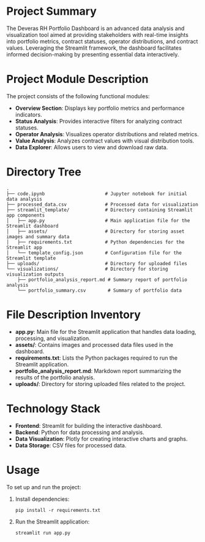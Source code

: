# Project Summary
The Deveras RH Portfolio Dashboard is an advanced data analysis and visualization tool aimed at providing stakeholders with real-time insights into portfolio metrics, contract statuses, operator distributions, and contract values. Leveraging the Streamlit framework, the dashboard facilitates informed decision-making by presenting essential data interactively.

# Project Module Description
The project consists of the following functional modules:
- **Overview Section**: Displays key portfolio metrics and performance indicators.
- **Status Analysis**: Provides interactive filters for analyzing contract statuses.
- **Operator Analysis**: Visualizes operator distributions and related metrics.
- **Value Analysis**: Analyzes contract values with visual distribution tools.
- **Data Explorer**: Allows users to view and download raw data.

# Directory Tree
```
.
├── code.ipynb                      # Jupyter notebook for initial data analysis
├── processed_data.csv              # Processed data for visualization
├── streamlit_template/             # Directory containing Streamlit app components
│   ├── app.py                      # Main application file for the Streamlit dashboard
│   ├── assets/                     # Directory for storing asset images and summary data
│   ├── requirements.txt            # Python dependencies for the Streamlit app
│   └── template_config.json        # Configuration file for the Streamlit template
├── uploads/                        # Directory for uploaded files
└── visualizations/                 # Directory for storing visualization outputs
    ├── portfolio_analysis_report.md # Summary report of portfolio analysis
    └── portfolio_summary.csv        # Summary of portfolio data
```

# File Description Inventory
- **app.py**: Main file for the Streamlit application that handles data loading, processing, and visualization.
- **assets/**: Contains images and processed data files used in the dashboard.
- **requirements.txt**: Lists the Python packages required to run the Streamlit application.
- **portfolio_analysis_report.md**: Markdown report summarizing the results of the portfolio analysis.
- **uploads/**: Directory for storing uploaded files related to the project.

# Technology Stack
- **Frontend**: Streamlit for building the interactive dashboard.
- **Backend**: Python for data processing and analysis.
- **Data Visualization**: Plotly for creating interactive charts and graphs.
- **Data Storage**: CSV files for processed data.

# Usage
To set up and run the project:
1. Install dependencies:
   ```
   pip install -r requirements.txt
   ```
2. Run the Streamlit application:
   ```
   streamlit run app.py
   ```

